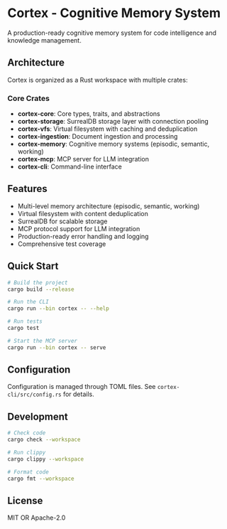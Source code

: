 # Cortex - Cognitive Memory System

A production-ready cognitive memory system for code intelligence and knowledge management.

## Architecture

Cortex is organized as a Rust workspace with multiple crates:

### Core Crates

- **cortex-core**: Core types, traits, and abstractions
- **cortex-storage**: SurrealDB storage layer with connection pooling
- **cortex-vfs**: Virtual filesystem with caching and deduplication
- **cortex-ingestion**: Document ingestion and processing
- **cortex-memory**: Cognitive memory systems (episodic, semantic, working)
- **cortex-mcp**: MCP server for LLM integration
- **cortex-cli**: Command-line interface

## Features

- Multi-level memory architecture (episodic, semantic, working)
- Virtual filesystem with content deduplication
- SurrealDB for scalable storage
- MCP protocol support for LLM integration
- Production-ready error handling and logging
- Comprehensive test coverage

## Quick Start

```bash
# Build the project
cargo build --release

# Run the CLI
cargo run --bin cortex -- --help

# Run tests
cargo test

# Start the MCP server
cargo run --bin cortex -- serve
```

## Configuration

Configuration is managed through TOML files. See `cortex-cli/src/config.rs` for details.

## Development

```bash
# Check code
cargo check --workspace

# Run clippy
cargo clippy --workspace

# Format code
cargo fmt --workspace
```

## License

MIT OR Apache-2.0
